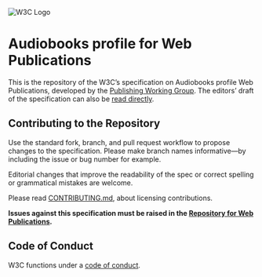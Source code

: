 
![W3C Logo](https://www.w3.org/Icons/w3c_home)

# Audiobooks profile for Web Publications

This is the repository of the W3C’s specification on Audiobooks profile Web Publications, developed by the [Publishing Working Group](https://www.w3.org/publishing/groups/publ-wg/). The editors’ draft of the specification can also be [read directly](https://w3c.github.io/audiobooks/).

## Contributing to the Repository

Use the standard fork, branch, and pull request workflow to propose changes to the specification. Please make branch names informative—by including the issue or bug number for example.

Editorial changes that improve the readability of the spec or correct spelling or grammatical mistakes are welcome.

Please read [CONTRIBUTING.md](CONTRIBUTING.md), about licensing contributions.

**Issues against this specification must be raised in the [Repository for Web Publications](https://github.com/w3c/wpub).**

## Code of Conduct

W3C functions under a [code of conduct](https://www.w3.org/Consortium/cepc/).
